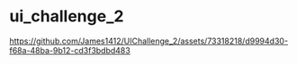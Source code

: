 # ui_challenge_2

https://github.com/James1412/UIChallenge_2/assets/73318218/d9994d30-f68a-48ba-9b12-cd3f3bdbd483

